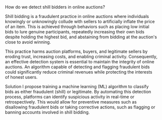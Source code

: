 How do we detect shill bidders in online auctions? <br>

Shill bidding is a fraudulent practice in online auctions where individuals knowingly or unknowingly collude with sellers to artificially inflate the price of an item. This is achieved through behaviors such as placing low initial bids to lure genuine participants, repeatedly increasing their own bids despite holding the highest bid, and abstaining from bidding at the auction's close to avoid winning.

This practice harms auction platforms, buyers, and legitimate sellers by eroding trust, increasing costs, and enabling criminal activity. Consequently, an effective detection system is essential to maintain the integrity of online auctions. An algorithm capable of detecting and flagging fraudulent bids could significantly reduce criminal revenues while protecting the interests of honest users.

Solution
I propose training a machine learning (ML) algorithm to classify bids as either fraudulent (shill) or legitimate. By automating this detection process, platforms can identify suspicious activity in real-time or retrospectively. This would allow for preventive measures such as disallowing fraudulent bids or taking corrective actions, such as flagging or banning accounts involved in shill bidding.
